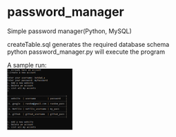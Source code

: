 # password_manager
Simple password manager(Python, MySQL)

createTable.sql generates the required database schema\
python password_manager.py will execute the program

A sample run:\
<img src="https://raw.githubusercontent.com/behdadkha/password_manager/master/Capture.PNG" width="30%">
